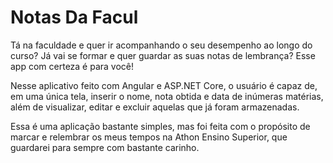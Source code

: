 # Notas Da Facul

Tá na faculdade e quer ir acompanhando o seu desempenho ao longo do curso? Já vai se formar e quer guardar as suas notas de lembrança? Esse app com certeza é para você!

Nesse aplicativo feito com Angular e ASP.NET Core, o usuário é capaz de, em uma única tela, inserir o nome, nota obtida e data de inúmeras matérias, além de visualizar, editar e excluir aquelas que já foram armazenadas.

Essa é uma aplicação bastante simples, mas foi feita com o propósito de marcar e relembrar os meus tempos na Athon Ensino Superior, que guardarei para sempre com bastante carinho.
